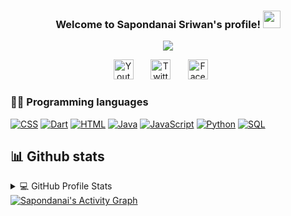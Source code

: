 <h3 align="center">
  Welcome to Sapondanai Sriwan's profile!
  <img
    src="https://media.giphy.com/media/hvRJCLFzcasrR4ia7z/giphy.gif"
    width="28"
  />
</h3>

<!-- Typing Section -->
<p align="center">
  <a href="#"
    ><img
      src="https://readme-typing-svg.herokuapp.com/?lines=Always%20learning%20new%20things&font=Fira%20Code&center=true&width=440&height=45&color=29F742&vCenter=true&size=22"
  /></a>
</p>

<!-- Social icons section -->
<p align="center">
  <a href="https://www.youtube.com/channel/UClYJr4-ufdZYtZGWSP3OufQ/"
    ><img
      width="32px"
      alt="Youtube"
      title="Youtube"
      src="https://i.imgur.com/0ozGboE.png"
  /></a>
  &#8287;&#8287;&#8287;&#8287;&#8287;
  <a href="https://twitter.com/M76483206"
    ><img
      width="32px"
      alt="Twitter"
      title="Twitter"
      src="https://i.imgur.com/WihOQUk.png"
  /></a>
  &#8287;&#8287;&#8287;&#8287;&#8287;
  <a href="https://www.facebook.com/sapondanai.sriwan/"
    ><img
      width="32px"
      alt="Facebook"
      title="Facebook"
      src="https://i.imgur.com/qV2Y87u.png"
  /></a>
  &#8287;&#8287;&#8287;&#8287;&#8287;
</p>

<!-- Some badges are from https://github.com/Ileriayo/markdown-badges -->

### 👨‍💻 Programming languages

<p>
  <a href="https://github.com/search?q=user%3Asapondanaisriwan+language%3Acss"
    ><img
      alt="CSS"
      src="https://img.shields.io/badge/CSS-1572B6.svg?logo=css3&logoColor=white"
  /></a>
  <a href="https://github.com/search?q=user%3Asapondanaisriwan+language%3Adart"
    ><img
      alt="Dart"
      src="https://img.shields.io/badge/Dart-15A6C4.svg?logo=dart&logoColor=white"
  /></a>
  <a href="https://github.com/search?q=user%3Asapondanaisriwan+language%3Ahtml"
    ><img
      alt="HTML"
      src="https://img.shields.io/badge/HTML-E34F26.svg?logo=html5&logoColor=white"
  /></a>
  <a href="https://github.com/search?q=user%3Asapondanaisriwan+language%3Ajava"
    ><img
      alt="Java"
      src="https://img.shields.io/badge/Java-007396.svg?logo=java&logoColor=white"
  /></a>
  <a
    href="https://github.com/search?q=user%3Asapondanaisriwan+language%3Ajavascript"
    ><img
      alt="JavaScript"
      src="https://img.shields.io/badge/JavaScript-F7DF1E.svg?logo=javascript&logoColor=black"
  /></a>
  <a href="https://github.com/search?q=user%3Asapondanaisriwan+language%3Apython"
    ><img
      alt="Python"
      src="https://img.shields.io/badge/Python-14354C.svg?logo=python&logoColor=white"
  /></a>
  <a href="https://github.com/search?q=user%3Asapondanaisriwan+language%3Asql"
    ><img
      alt="SQL"
      src="https://custom-icon-badges.herokuapp.com/badge/SQL-025E8C.svg?logo=database&logoColor=white"
  /></a>
</p>

## 📊 Github stats

<!-- https://github.com/anuraghazra/github-readme-stats -->
<details>
  <summary>💻 GitHub Profile Stats</summary>
  <br />
  <a href="https://github.com/anuraghazra/github-readme-stats"
    ><img
      alt="Sapondanai's Github Stats"
      src="https://github-readme-stats.vercel.app/api?username=sapondanaisriwan&&show_icons=true&title_color=ffffff&icon_color=bb2acf&text_color=daf7dc&bg_color=151515"
      height="192px"
  /></a>
  <a href="https://github.com/anuraghazra/github-readme-stats"
    ><img
      alt="Sapondanai's Top Languages"
      src="https://github-readme-stats.vercel.app/api/top-langs/?username=sapondanaisriwan&langs_count=8&layout=compact&theme=react&hide_border=true&bg_color=1F222E&title_color=F85D7F&icon_color=F8D866&hide=Jupyter%20Notebook"
      height="192px"
  /></a>
</details>

<!-- https://github.com/ashutosh00710/github-readme-activity-graph -->

<a href="https://github.com/ashutosh00710/github-readme-activity-graph">
  <img
    alt="Sapondanai's Activity Graph"
    src="https://denvercoder1-activity-graph.herokuapp.com/graph/?username=sapondanaisriwan&bg_color=1F222E&color=F8D866&line=F85D7F&point=FFFFFF&hide_border=true"
  />
</a>
